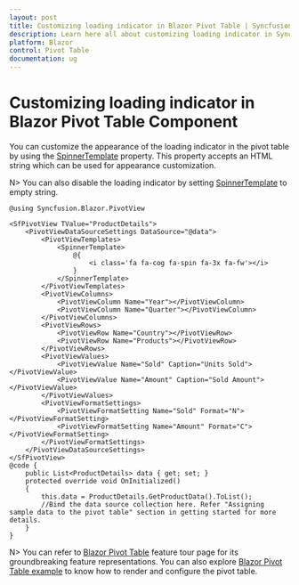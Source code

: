 ```yaml
---
layout: post
title: Customizing loading indicator in Blazor Pivot Table | Syncfusion
description: Learn here all about customizing loading indicator in Syncfusion Blazor Pivot Table component and more.
platform: Blazor
control: Pivot Table
documentation: ug
---
```


# Customizing loading indicator in Blazor Pivot Table Component

You can customize the appearance of the loading indicator in the pivot table by using the [SpinnerTemplate](https://help.syncfusion.com/cr/blazor/Syncfusion.Blazor.PivotView.SfPivotView-1.html#Syncfusion_Blazor_PivotView_SfPivotView_1_SpinnerTemplate) property. This property accepts an HTML string which can be used for appearance customization.

N> You can also disable the loading indicator by setting [SpinnerTemplate](https://help.syncfusion.com/cr/blazor/Syncfusion.Blazor.PivotView.SfPivotView-1.html#Syncfusion_Blazor_PivotView_SfPivotView_1_SpinnerTemplate) to empty string.

```cshtml
@using Syncfusion.Blazor.PivotView

<SfPivotView TValue="ProductDetails">
	<PivotViewDataSourceSettings DataSource="@data">
		<PivotViewTemplates>
			<SpinnerTemplate>
				@{
					<i class='fa fa-cog fa-spin fa-3x fa-fw'></i>
				}
			</SpinnerTemplate>
		</PivotViewTemplates>
		<PivotViewColumns>
			<PivotViewColumn Name="Year"></PivotViewColumn>
			<PivotViewColumn Name="Quarter"></PivotViewColumn>
		</PivotViewColumns>
		<PivotViewRows>
			<PivotViewRow Name="Country"></PivotViewRow>
			<PivotViewRow Name="Products"></PivotViewRow>
		</PivotViewRows>
		<PivotViewValues>
			<PivotViewValue Name="Sold" Caption="Units Sold"></PivotViewValue>
			<PivotViewValue Name="Amount" Caption="Sold Amount"></PivotViewValue>
		</PivotViewValues>
		<PivotViewFormatSettings>
			<PivotViewFormatSetting Name="Sold" Format="N"></PivotViewFormatSetting>
			<PivotViewFormatSetting Name="Amount" Format="C"></PivotViewFormatSetting>
		</PivotViewFormatSettings>
	</PivotViewDataSourceSettings>
</SfPivotView>
@code {
	public List<ProductDetails> data { get; set; }
	protected override void OnInitialized()
	{
		this.data = ProductDetails.GetProductData().ToList();
		//Bind the data source collection here. Refer "Assigning sample data to the pivot table" section in getting started for more details.
	}
}

```

N> You can refer to [Blazor Pivot Table](https://www.syncfusion.com/blazor-components/blazor-pivot-table) feature tour page for its groundbreaking feature representations. You can also explore [Blazor Pivot Table example](https://blazor.syncfusion.com/demos/pivot-table/default-functionalities?theme=bootstrap5) to know how to render and configure the pivot table.